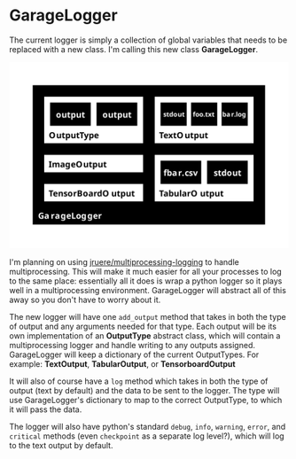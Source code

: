 # GarageLogger

The current logger is simply a collection of global variables that needs to be replaced with a new class. I'm calling this new class **GarageLogger**.

![GarageLogger](GarageLogger.svg)

I'm planning on using [jruere/multiprocessing-logging](https://github.com/jruere/multiprocessing-logging) to handle multiprocessing. This will make it much easier for all your processes to log to the same place: essentially all it does is wrap a python logger so it plays well in a multiprocessing environment. GarageLogger will abstract all of this away so you don't have to worry about it.

The new logger will have one `add_output` method that takes in both the type of output and any arguments needed for that type. Each output will be its own implementation of an **OutputType** abstract class, which will contain a multiprocessing logger and handle writing to any outputs assigned. GarageLogger will keep a dictionary of the current OutputTypes. For example: **TextOutput**, **TabularOutput**, or **TensorboardOutput**

It will also of course have a `log` method which takes in both the type of output (text by default) and the data to be sent to the logger. The type will use GarageLogger's dictionary to map to the correct OutputType, to which it will pass the data.

The logger will also have python's standard `debug`, `info`, `warning`, `error`, and `critical` methods (even `checkpoint` as a separate log level?), which will log to the text output by default.
